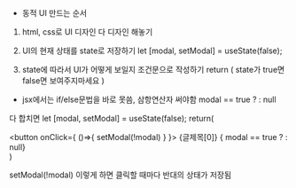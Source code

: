 * 동적 UI 만드는 순서

1. html, css로 UI 디자인 다 디자인 해놓기

2. UI의 현재 상태를 state로 저장하기
let [modal, setModal] = useState(false);

3. state에 따라서 UI가 어떻게 보일지 조건문으로 작성하기
return (
    state가 true면 <Modal></Modal>
    false면 보여주지마세요
  )
- jsx에서는 if/else문법을 바로 못씀, 삼항연산자 써야함
modal == true ? <Modal></Modal> : null

다 합치면
let [modal, setModal] = useState(false);
return(
    <div>
        <button onClick={ ()=>{ setModal(!modal) } }> {글제목[0]} </button>
        { modal == true ? <Modal></Modal> : null}
    </div>
)

setModal(!modal) 이렇게 하면 클릭할 때마다 반대의 상태가 저장됨